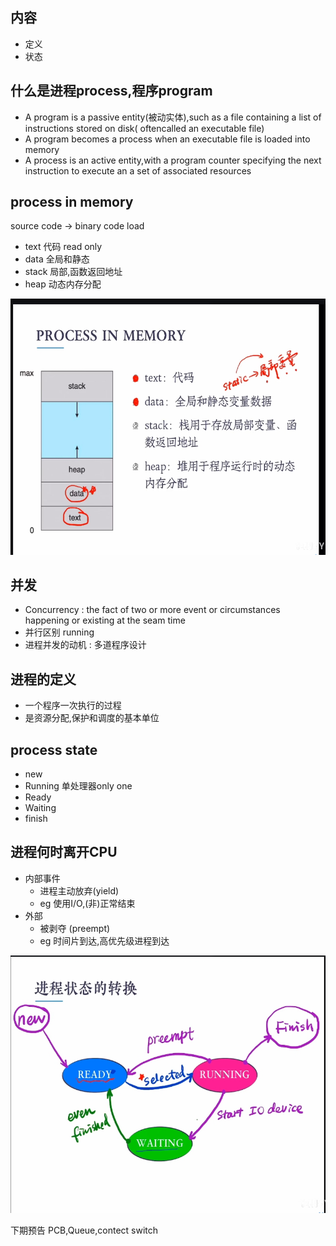 ## 内容

- 定义
- 状态

## 什么是进程process,程序program

- A program is a passive entity(被动实体),such as a file containing a list of instructions stored on disk( oftencalled an executable file)
- A program becomes a process when an executable file is loaded into memory
- A process is an active entity,with a program counter specifying the next instruction to execute an a set of associated resources

## process in memory

source code -> binary code
                load 

- text     代码  read only
- data     全局和静态
- stack    局部,函数返回地址
- heap     动态内存分配

![process in memory](微信截图_20240820181814.png)

## 并发

- Concurrency  : the fact of two or more event or circumstances happening or existing at the seam time
- 并行区别  running
- 进程并发的动机 : 多道程序设计

## 进程的定义

- 一个程序一次执行的过程
- 是资源分配,保护和调度的基本单位

## process state

- new
- Running   单处理器only one 
- Ready     
- Waiting       
- finish

## 进程何时离开CPU

- 内部事件
    - 进程主动放弃(yield)  
    - eg 使用I/O,(非)正常结束
- 外部
    - 被剥夺   (preempt)
    - eg 时间片到达,高优先级进程到达

![tran](微信截图_20240820183956.png)

下期预告
PCB,Queue,contect switch